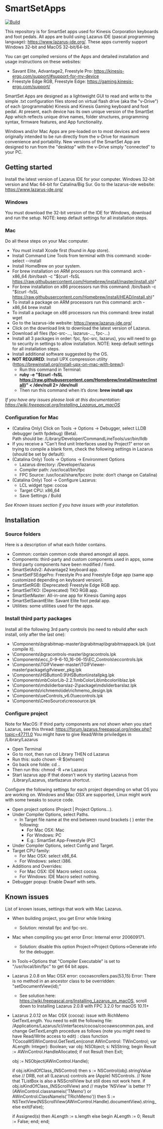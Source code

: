# SmartSetApps

[![Build](https://github.com/KinesisCorporation/SmartSetApps/actions/workflows/build.yml/badge.svg?branch=master)](https://github.com/KinesisCorporation/SmartSetApps/actions/workflows/build.yml)

This repository is for SmartSet apps used for Kinesis Corporation keyboards and foot pedals.
All apps are build using Lazarus IDE (pascal programming language): https://www.lazarus-ide.org/.
These apps currently support Windows 32-bit and MacOS 32-bit/64-bit.

You can get compiled versions of the Apps and detailed installation and usage instructions on these websites:
* Savant Elite, Advantage2, Freestyle Pro: https://kinesis-ergo.com/support/#support-for-my-device
* Freestyle Edge RGB, Freestyle Edge: https://gaming.kinesis-ergo.com/support/

SmartSet Apps are designed as a lightweight GUI to read and write to the simple .txt configuration files stored on virtual flash drive (aka the "v-Drive") of each (programmable) Kinesis and Kinesis Gaming keyboard and foot pedal. At present, each device has its own unique version of the SmartSet App which reflects unique drive names, folder structures, programming syntax, firmware features, and App functionality.

Windows and/or Mac Apps are pre-loaded on to most devices and were originally intended to be run directly from the v-Drive for maximum convenience and portability. New versions of the SmartSet App are designed to run from the "desktop" with the v-Drive simply "connected" to your PC. 

## Getting started
Install the latest version of Lazarus IDE for your computer.  Windows 32-bit version and Mac 64-bit for Catalina/Big Sur. Go to the lazarus-ide website: https://www.lazarus-ide.org/
### Windows
You must download the 32-bit version of the IDE for Windows, download and run the setup.
NOTE: keep default settings for all installation steps.

### Mac
Do all these steps on your Mac computer.
* You must install Xcode first (found in App store).
* Install Command Line Tools from terminal with this command: xcode-select --install
* Install HomeBrew on your system.
* For brew installation on ARM processors run this command:
	arch -x86_64 /bin/bash -c "$(curl -fsSL https://raw.githubusercontent.com/Homebrew/install/master/install.sh)"
* For brew installation on x86 processors run this command:
	/bin/bash -c "$(curl -fsSL https://raw.githubusercontent.com/Homebrew/install/HEAD/install.sh)"
* To install a package on ARM processors run this command:
	arch -x86_64 brew install <package>
* To install a package on x86 processors run this command:
	brew install wget
* Go to the lazarus-ide website: https://www.lazarus-ide.org/
* Click on the download link to download the latest version of Lazarus.
* Download all files (fpc-src-..., lazarus-..., fpc-...)
* Install all 3 packages in order: fpc, fpc-src, lazarus), you will need to go to security in settings to allow installation. 
  NOTE: keep default settings for all installation steps.
* Install additional software suggested by the OS.
* **NOT REQUIRED**: Install UPX compression utility (https://brewinstall.org/install-upx-on-mac-with-brew/):
  * Run this command in Terminal: 
  * **ruby -e "$(curl -fsSL https://raw.githubusercontent.com/Homebrew/install/master/install)" < /dev/null 2> /dev/null**
  * Then run this command when it’s done: **brew install upx**
  
*If you have any issues please look at this documentation: https://wiki.freepascal.org/Installing_Lazarus_on_macOS*

### Configuration for Mac
* (Catalina Only) Click on Tools -> Options -> Debugger, select LLDB debugger (with fpdebug) (Beta).  
	Path should be: /Library/Developer/CommandLineTools/usr/bin/lldb
* If you receive a "Can't find unit Interfaces used by Project1" error on trying to compile a blank form, check the following settings in Lazarus (should be set by default):
* (Catalina Only) Tools -> Options -> Environment Options
  * Lazarus directory: /Developer/lazarus
  * Compiler path: /usr/local/bin/fpc
  * FPC Source: /usr/local/share/fpcsrc (note: don’t change on Catalina)
* (Catalina Only) Tool -> Configure Lazarus:
  * LCL widget type: cocoa
  * Target CPU: x86_64
  * Save Settings / Build
  
*See Known issues section if you have issues with your installation.*

## Installation

### Source folders
Here is a description of what each folder contains.
* Common: contain common code shared amongst all apps.
* Components: third-party and custom components used in apps, some third party components have been modified / fixed.
* SmartSetAdv2: Advantage2 keyboard app.
* SmartSetFSEdgePro: Freestyle Pro and Freestyle Edge app (same app customized depending on keyboard version).
* SmartSetRGB: (Deprecated) Freestyle Edge RGB app.
* SmartSetTKO: (Deprecated) TKO RGB app.
* SmartSetMaster: All-in-one app for Kinesis Gaming apps
* SmartSetSavantElite: Savant Elite foot pedal app.
* Utilities: some utilities used for the apps.

### Install third party packages
Install all the following 3rd party controls (no need to rebuild after each install, only after the last one):
* \Components\bgrabitmap-master\bgrabitmap\bgrabitmappack.lpk (just compile it).
* \Components\bgracontrols-master\bgracontrols.lpk
* \Components\ecc_0-9-6-10_16-06-15\EC_Controls\eccontrols.lpk
* \Components\TGIFViewer-master\TGIFViewer-master\package\gifviewer_pkg.lpk
* \Components\HSButton0.9\HSButton\installpkg.lpk
* \Components\mbColorLib-2.2.1\mbColorLib\mbcolorliblaz.lpk
* \Components\mdsliderbarslaz-2\package\mdsliderbarslaz.lpk
* \Components\richmemo\ide\richmemo_design.lpk
* \Components\ueControls_v6.0\uecontrols.lpk
* \Components\CreoSource\creosource.lpk

### Configure project
Note for MacOS: If third party components are not shown when you start Lazarus, see this thread: https://forum.lazarus.freepascal.org/index.php?topic=47711.0
You might have to give Read/Write priviledges in /Library/Lazarus
* Open Terminal
* Go to root, then run cd Library THEN cd Lazarus
* Run this: sudo chown -R $(whoami)
* Go back one folde: cd ..
* Then run this: chmod -R +rw Lazarus 
* Start lazarus app
If that doesn't work try starting Lazarus from /Library/Lazarus, startlazarus shortcut.


Configure the following settings for each project depending on what OS you are working on. Windows and Mac OSX are supported, Linux might work with some tweaks to source code.
* Open project options (Project | Project Options…).
* Under Compiler Options, select Paths.
  * In Target file name at the end between round brackets ( ) enter the following:
    * For Mac OSX: Mac
    * For Windows: PC
	* E.g.: SmartSet App-Freestyle (PC)
* Under Compiler Options, select Config and Target.
* Target CPU family:
  * For Mac OSX: select x86_64.
  * For Windows: select i386.
* Additions and Overrides:
  * For Mac OSX: IDE Macro select cocoa.
  * For Windows: IDE Macro select nothing.
* Debugger popup: Enable Dwarf with sets.

## Known issues
List of known issues, settings that work with Mac Lazarus.
* When building project, you get Error while linking
  * Solution: reinstall fpc and fpc-src. 
* Mac when compiling you get error Error: Internal error 200609171.
  * Solution: disable this option Project->Project Options->Generate info for the debugger.
* In Tools->Options that "Compiler Executable" is set to "/usr/local/bin/fpc" to get 64 bit apps.
* Lazarus 2.0.8 on Mac OSX error: cocoascrollers.pas(53,15) Error: There is no method in an ancestor class to be overridden: "setDocumentView(id);"
  * See solution here: https://wiki.freepascal.org/Installing_Lazarus_on_macOS, scroll down to Installing Lazarus 2.0.8 with FPC 3.2.0 for macOS 10.11+
* Lazarus 2.0.12 on Mac OSX (cocoa): issue with RichMemo GetTextLength.  You need to edit the following file: /Applications/Lazarus/lcl/interfaces/cocoa/cocoawscommon.pas, and change GetTextLength procedure as follows (note you might need to have Read/Write access to edit) : 
class function TCocoaWSWinControl.GetTextLen(const AWinControl: TWinControl; var ALength: Integer): Boolean;
var
  obj: NSObject;
  s: NSString;
begin
  Result := AWinControl.HandleAllocated;
  if not Result then
    Exit;

  obj := NSObject(AWinControl.Handle);

  if obj.isKindOfClass_(NSControl) then
    s := NSControl(obj).stringValue
  else          // DRB, not all (Lazarus) controls are (Apple) NSControls.
     // Note that TListBox is also a NSScrollView but still does not work here.
     if obj.isKindOfClass_(NSScrollView) and        // maybe 'NSView' is better ??
        (AWinControl.classnameis('TMemo') or AWinControl.ClassNameIs('TRichMemo')) then
            S := NSTextView(NSScrollView(AWinControl.Handle).documentView).string_
     else exit(False);

  if Assigned(s) then
    ALength := s.length
  else begin
    ALength := 0;
    Result := False;
  end;
end; 
